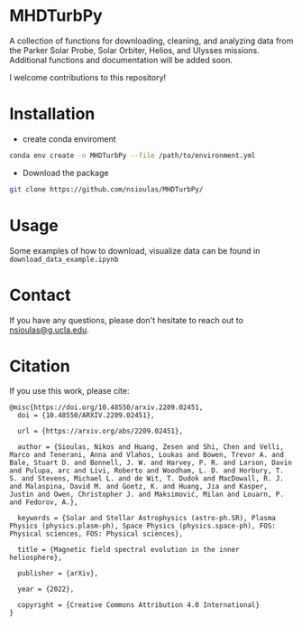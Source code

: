 # MHDTurbPy
A collection of functions for downloading, cleaning, and analyzing data from the Parker Solar Probe, Solar Orbiter, Helios, and Ulysses missions. Additional functions and documentation will be added soon.


 I welcome contributions to this repository!



# Installation
  - create conda enviroment
  
```bash
conda env create -n MHDTurbPy --file /path/to/environment.yml
```

 - Download the package
``` bash
git clone https://github.com/nsioulas/MHDTurbPy/
```

# Usage

Some examples of how to download, visualize data can be found in ```download_data_example.ipynb```

# Contact
If you have any questions, please don't hesitate to reach out to nsioulas@g.ucla.edu.

# Citation

If you use this work, please cite:

```
@misc{https://doi.org/10.48550/arxiv.2209.02451,
  doi = {10.48550/ARXIV.2209.02451},
  
  url = {https://arxiv.org/abs/2209.02451},
  
  author = {Sioulas, Nikos and Huang, Zesen and Shi, Chen and Velli, Marco and Tenerani, Anna and Vlahos, Loukas and Bowen, Trevor A. and Bale, Stuart D. and Bonnell, J. W. and Harvey, P. R. and Larson, Davin and Pulupa, arc and Livi, Roberto and Woodham, L. D. and Horbury, T. S. and Stevens, Michael L. and de Wit, T. Dudok and MacDowall, R. J. and Malaspina, David M. and Goetz, K. and Huang, Jia and Kasper, Justin and Owen, Christopher J. and Maksimović, Milan and Louarn, P. and Fedorov, A.},
  
  keywords = {Solar and Stellar Astrophysics (astro-ph.SR), Plasma Physics (physics.plasm-ph), Space Physics (physics.space-ph), FOS: Physical sciences, FOS: Physical sciences},
  
  title = {Magnetic field spectral evolution in the inner heliosphere},
  
  publisher = {arXiv},
  
  year = {2022},
  
  copyright = {Creative Commons Attribution 4.0 International}
}

```



